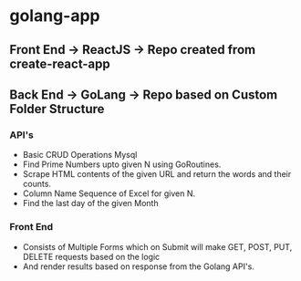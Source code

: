 # golang-app

## Front End -> ReactJS -> Repo created from create-react-app
## Back End -> GoLang -> Repo based on Custom Folder Structure

### API's
- Basic CRUD Operations Mysql
- Find Prime Numbers upto given N using GoRoutines.
- Scrape HTML contents of the given URL and return the words and their counts.
- Column Name Sequence of Excel for given N.
- Find the last day of the given Month

### Front End
- Consists of Multiple Forms which on Submit will make GET, POST, PUT, DELETE requests based on the logic
- And render results based on response from the Golang API's.
